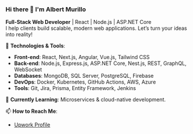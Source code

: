 ### Hi there 👋 I'm Albert Murillo

**Full-Stack Web Developer** | React | Node.js | ASP.NET Core  
I help clients build scalable, modern web applications. Let’s turn your ideas into reality!

🔧 **Technologies & Tools**:  
- **Front-end**: React, Next.js, Angular, Vue.js, Tailwind CSS  
- **Back-end**: Node.js, Express.js, ASP.NET Core, Nest.js, REST, GraphQL, WebSocket  
- **Databases**: MongoDB, SQL Server, PostgreSQL, Firebase  
- **DevOps**: Docker, Kubernetes, GitHub Actions, AWS, Azure  
- **Tools**: Git, Jira, Prisma, Entity Framework, Jenkins  

🌱 **Currently Learning**: Microservices & cloud-native development.  

📫 **How to Reach Me**:  
- [Upwork Profile](https://www.upwork.com/freelancers/~010897a96fb1d1cd5d)  
